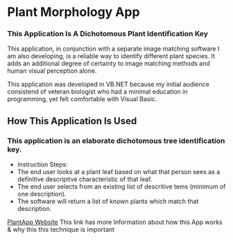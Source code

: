 # Plant Morphology App
 
### This Application Is A Dichotomous Plant Identification Key

This application, in conjunction with a separate image matching software I am also developing, is a reliable way to identify different plant species. It adds an additional degree of certainty to image matching methods and human visual perception alone.

This application was developed in VB.NET because my initial audience consistend of veteran biologist who had a minimal education in programming, yet felt comfortable with Visual Basic.

## How This Application Is Used

### This application is an elaborate dichotomous tree identification key.

* Instruction Steps:
* The end user looks at a plant leaf based on what that person sees as a definitive descriptive characteristic of that leaf.
* The end user selects from an existing list of descritive tems (minimum of one description).
* The software will return a list of known plants which match that description.

[PlantApp Website](http://mezcel.wixsite.com/plantmorphology) This link has more Information about how this App works & why this this technique is important
